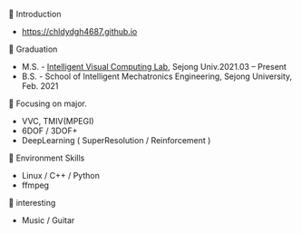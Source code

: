 🔭 Introduction 
- https://chldydgh4687.github.io

🔭 Graduation
- M.S. - [Intelligent Visual Computing Lab](https://sites.google.com/view/ivcl), Sejong Univ.2021.03 – Present
- B.S. - School of Intelligent Mechatronics Engineering, Sejong University, Feb. 2021

🔭 Focusing on major.
- VVC, TMIV(MPEGI)
- 6DOF / 3DOF+
- DeepLearning ( SuperResolution / Reinforcement )

🔭 Environment Skills
- Linux / C++ / Python
- ffmpeg

🔭 interesting
- Music / Guitar 

<!--
**chldydgh4687/chldydgh4687** is a ✨ _special_ ✨ repository because its `README.md` (this file) appears on your GitHub profile.

Here are some ideas to get you started:

- 🔭 I’m currently working on ...
- 🌱 I’m currently learning ...
- 👯 I’m looking to collaborate on ...
- 🤔 I’m looking for help with ...
- 💬 Ask me about ...
- 📫 How to reach me: ...
- 😄 Pronouns: ...
- ⚡ Fun fact: ...
-->
